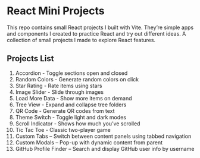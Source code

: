 # React Mini Projects

This repo contains small React projects I built with Vite. They’re simple apps and components I created to practice React and try out different ideas. A collection of small projects I made to explore React features.

## Projects List

 1. Accordion - Toggle sections open and closed  
 2. Random Colors - Generate random colors on click  
 3. Star Rating - Rate items using stars  
 4. Image Slider - Slide through images  
 5. Load More Data - Show more items on demand  
 6. Tree View - Expand and collapse tree folders  
 7. QR Code - Generate QR codes from text  
 8. Theme Switch - Toggle light and dark modes  
 9. Scroll Indicator - Shows how much you’ve scrolled  
10.  Tic Tac Toe - Classic two-player game  
11. Custom Tabs – Switch between content panels using tabbed navigation
12. Custom Modals – Pop-up with dynamic content from parent
13. GitHub Profile Finder – Search and display GitHub user info by username


